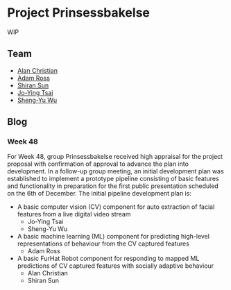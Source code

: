 # Project Prinsessbakelse

WIP

## Team

* [Alan Christian](https://github.com/christian-alan)
* [Adam Ross](https://github.com/R055A)
* [Shiran Sun](https://github.com/sunshiran171250501)
* [Jo-Ying Tsai](https://github.com/coco-tsaijoying)
* [Sheng-Yu Wu](https://github.com/a5466a5466)

## Blog

### Week 48

For Week 48, group Prinsessbakelse received high appraisal for the project proposal with confirmation of approval to advance the plan into development. In a follow-up group meeting, an initial development plan was established to implement a prototype pipeline consisting of basic features and functionality in preparation for the first public presentation scheduled on the 6th of December. The initial pipeline development plan is:
* A basic computer vision (CV) component for auto extraction of facial features from a live digital video stream
  *  Jo-Ying Tsai
  *  Sheng-Yu Wu
* A basic machine learning (ML) component for predicting high-level representations of behaviour from the CV captured features
  * Adam Ross
* A basic FurHat Robot component for responding to mapped ML predictions of CV captured features with socially adaptive behaviour 
  * Alan Christian
  * Shiran Sun
